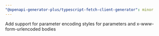 ```yaml
---
"@openapi-generator-plus/typescript-fetch-client-generator": minor
---
```


Add support for parameter encoding styles for parameters and x-www-form-urlencoded bodies
